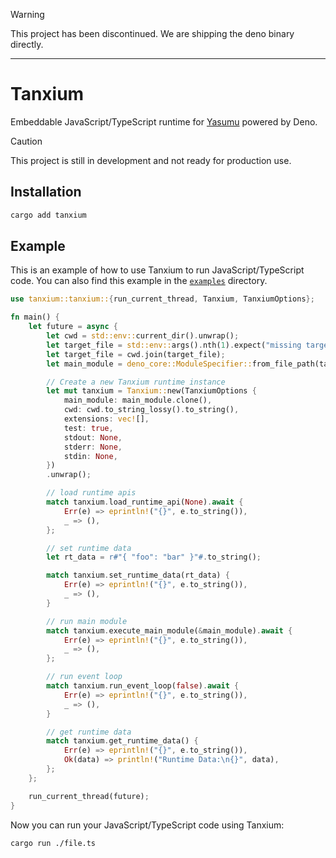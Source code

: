 > [!WARNING]
> This project has been discontinued. We are shipping the deno binary directly.

---

# Tanxium

Embeddable JavaScript/TypeScript runtime for
[Yasumu](https://github.com/yasumu-org/yasumu) powered by Deno.

> [!CAUTION]
> This project is still in development and not ready for production use.

## Installation

```bash
cargo add tanxium
```

## Example

This is an example of how to use Tanxium to run JavaScript/TypeScript code. You
can also find this example in the [`examples`](./examples/) directory.

```rust
use tanxium::tanxium::{run_current_thread, Tanxium, TanxiumOptions};

fn main() {
    let future = async {
        let cwd = std::env::current_dir().unwrap();
        let target_file = std::env::args().nth(1).expect("missing target file");
        let target_file = cwd.join(target_file);
        let main_module = deno_core::ModuleSpecifier::from_file_path(target_file).unwrap();

        // Create a new Tanxium runtime instance
        let mut tanxium = Tanxium::new(TanxiumOptions {
            main_module: main_module.clone(),
            cwd: cwd.to_string_lossy().to_string(),
            extensions: vec![],
            test: true,
            stdout: None,
            stderr: None,
            stdin: None,
        })
        .unwrap();

        // load runtime apis
        match tanxium.load_runtime_api(None).await {
            Err(e) => eprintln!("{}", e.to_string()),
            _ => (),
        };

        // set runtime data
        let rt_data = r#"{ "foo": "bar" }"#.to_string();

        match tanxium.set_runtime_data(rt_data) {
            Err(e) => eprintln!("{}", e.to_string()),
            _ => (),
        }

        // run main module
        match tanxium.execute_main_module(&main_module).await {
            Err(e) => eprintln!("{}", e.to_string()),
            _ => (),
        };

        // run event loop
        match tanxium.run_event_loop(false).await {
            Err(e) => eprintln!("{}", e.to_string()),
            _ => (),
        }

        // get runtime data
        match tanxium.get_runtime_data() {
            Err(e) => eprintln!("{}", e.to_string()),
            Ok(data) => println!("Runtime Data:\n{}", data),
        };
    };

    run_current_thread(future);
}
```

Now you can run your JavaScript/TypeScript code using Tanxium:

```bash
cargo run ./file.ts
```

